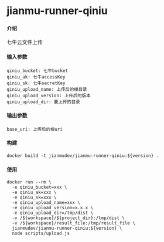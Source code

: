 # jianmu-runner-qiniu

#### 介绍
七牛云文件上传

#### 输入参数
```
qiniu_bucket: 七牛bucket
qiniu_ak: 七牛accessKey
qiniu_sk: 七牛secretKey
qiniu_upload_name: 上传后的根目录
qiniu_upload_version: 上传后的版本
qiniu_upload_dir: 要上传的目录
```
#### 输出参数
```
base_uri: 上传后的根uri
```

#### 构建
```
docker build -t jianmudev/jianmu-runner-qiniu:${version} .
```

#### 使用
```
docker run --rm \
  -e qiniu_bucket=xxx \
  -e qiniu_ak=xxx \
  -e qiniu_sk=xxx \
  -e qiniu_upload_name=xxx \
  -e qiniu_upload_version=x.x.x \
  -e qiniu_upload_dir=/tmp/dist \
  -v /${workspace}/${project_dir}:/tmp/dist \
  -v /${workspace}/result_file:/tmp/result_file \
  jianmudev/jianmu-runner-qiniu:${version} \
  node scripts/upload.js
```
